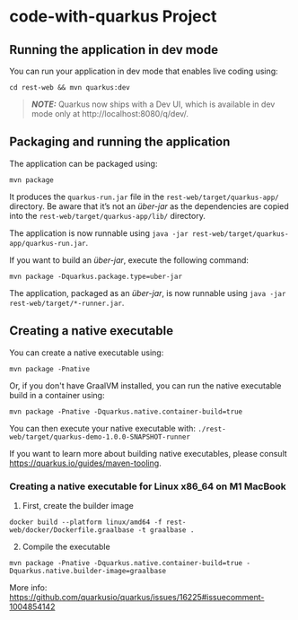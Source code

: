 # code-with-quarkus Project

## Running the application in dev mode

You can run your application in dev mode that enables live coding using:
```shell script
cd rest-web && mvn quarkus:dev
```

> **_NOTE:_**  Quarkus now ships with a Dev UI, which is available in dev mode only at http://localhost:8080/q/dev/.

## Packaging and running the application

The application can be packaged using:
```shell script
mvn package
```
It produces the `quarkus-run.jar` file in the `rest-web/target/quarkus-app/` directory.
Be aware that it’s not an _über-jar_ as the dependencies are copied into the `rest-web/target/quarkus-app/lib/` directory.

The application is now runnable using `java -jar rest-web/target/quarkus-app/quarkus-run.jar`.

If you want to build an _über-jar_, execute the following command:
```shell script
mvn package -Dquarkus.package.type=uber-jar
```

The application, packaged as an _über-jar_, is now runnable using `java -jar rest-web/target/*-runner.jar`.

## Creating a native executable

You can create a native executable using: 
```shell script
mvn package -Pnative
```

Or, if you don't have GraalVM installed, you can run the native executable build in a container using: 
```shell script
mvn package -Pnative -Dquarkus.native.container-build=true
```

You can then execute your native executable with: `./rest-web/target/quarkus-demo-1.0.0-SNAPSHOT-runner`

If you want to learn more about building native executables, please consult https://quarkus.io/guides/maven-tooling.

### Creating a native executable for Linux x86\_64 on M1 MacBook

1. First, create the builder image
```
docker build --platform linux/amd64 -f rest-web/docker/Dockerfile.graalbase -t graalbase .
```

2. Compile the executable
```
mvn package -Pnative -Dquarkus.native.container-build=true -Dquarkus.native.builder-image=graalbase
```

More info: https://github.com/quarkusio/quarkus/issues/16225#issuecomment-1004854142
